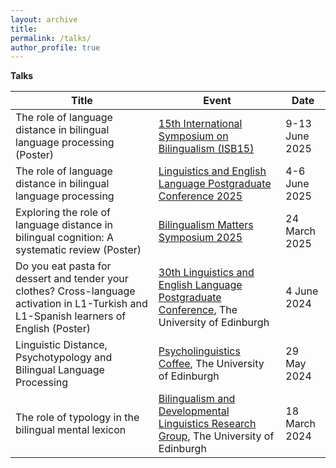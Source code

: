 ```yaml
---
layout: archive
title: 
permalink: /talks/
author_profile: true
---
```

**Talks**

| Title  | Event | Date |
| ------------- | ------------- | ------------- |
| The role of language distance in bilingual language processing (Poster)  | [15th International Symposium on Bilingualism (ISB15)](https://www.bcbl.eu/events/isb15/en/)  | 9-13 June 2025  |
| The role of language distance in bilingual language processing  | [Linguistics and English Language Postgraduate Conference 2025](https://pgc.lel.ed.ac.uk/)  | 4-6 June 2025  |
| Exploring the role of language distance in bilingual cognition: A systematic review (Poster)  | [Bilingualism Matters Symposium 2025](https://www.bilingualism-matters.org/events/bilingualism-matters-symposium-2025)  | 24 March 2025  |
| Do you eat pasta for dessert and tender your clothes? Cross-language activation in L1-Turkish and L1-Spanish learners of English (Poster)  | [30th Linguistics and English Language Postgraduate Conference](https://pgc.lel.ed.ac.uk/), The University of Edinburgh  | 4 June 2024  |
| Linguistic Distance, Psychotypology and Bilingual Language Processing  | [Psycholinguistics Coffee](https://blogs.ed.ac.uk/psycholingcoffee/past-meetings/2023-24/), The University of Edinburgh  | 29 May 2024  |
| The role of typology in the bilingual mental lexicon  | [Bilingualism and Developmental Linguistics Research Group](https://ppls.ed.ac.uk/linguistics-and-english-language/research/talks-and-reading-groups/bilingualism), The University of Edinburgh  | 18 March 2024  |
